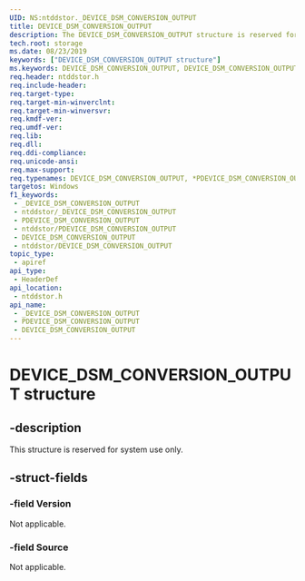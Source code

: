 ```yaml
---
UID: NS:ntddstor._DEVICE_DSM_CONVERSION_OUTPUT
title: DEVICE_DSM_CONVERSION_OUTPUT
description: The DEVICE_DSM_CONVERSION_OUTPUT structure is reserved for system use only.
tech.root: storage
ms.date: 08/23/2019
keywords: ["DEVICE_DSM_CONVERSION_OUTPUT structure"]
ms.keywords: DEVICE_DSM_CONVERSION_OUTPUT, DEVICE_DSM_CONVERSION_OUTPUT, *PDEVICE_DSM_CONVERSION_OUTPUT,
req.header: ntddstor.h
req.include-header: 
req.target-type: 
req.target-min-winverclnt: 
req.target-min-winversvr: 
req.kmdf-ver: 
req.umdf-ver: 
req.lib: 
req.dll: 
req.ddi-compliance: 
req.unicode-ansi: 
req.max-support: 
req.typenames: DEVICE_DSM_CONVERSION_OUTPUT, *PDEVICE_DSM_CONVERSION_OUTPUT
targetos: Windows
f1_keywords:
 - _DEVICE_DSM_CONVERSION_OUTPUT
 - ntddstor/_DEVICE_DSM_CONVERSION_OUTPUT
 - PDEVICE_DSM_CONVERSION_OUTPUT
 - ntddstor/PDEVICE_DSM_CONVERSION_OUTPUT
 - DEVICE_DSM_CONVERSION_OUTPUT
 - ntddstor/DEVICE_DSM_CONVERSION_OUTPUT
topic_type:
 - apiref
api_type:
 - HeaderDef
api_location:
 - ntddstor.h
api_name:
 - _DEVICE_DSM_CONVERSION_OUTPUT
 - PDEVICE_DSM_CONVERSION_OUTPUT
 - DEVICE_DSM_CONVERSION_OUTPUT
---
```


# DEVICE_DSM_CONVERSION_OUTPUT structure


## -description

This structure is reserved for system use only.

## -struct-fields

### -field Version

Not applicable.

### -field Source

Not applicable.


